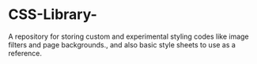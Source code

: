 # CSS-Library-
A repository for storing custom and experimental styling codes like image filters and page backgrounds., and also basic style sheets to use as a reference. 
